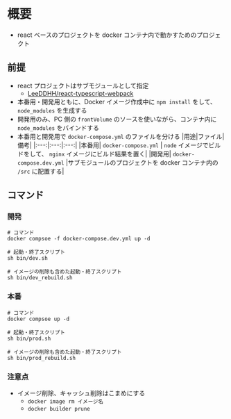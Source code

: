 # 概要

- react ベースのプロジェクトを docker コンテナ内で動かすためのプロジェクト

## 前提

- react プロジェクトはサブモジュールとして指定
  - [LeeDDHH/react-typescript-webpack](https://github.com/LeeDDHH/react-typescript-webpack/)
- 本番用・開発用ともに、Docker イメージ作成中に `npm install` をして、 `node_modules` を生成する
- 開発用のみ、PC 側の `frontVolume` のソースを使いながら、コンテナ内に `node_modules` をバインドする
- 本番用と開発用で `docker-compose.yml` のファイルを分ける
  |用途|ファイル|備考|
  |:---:|:---:|:---:|
  |本番用| `docker-compose.yml` | `node` イメージでビルドをして、 `nginx` イメージにビルド結果を置く|
  |開発用| `docker-compose.dev.yml` |サブモジュールのプロジェクトを docker コンテナ内の `/src` に配置する|

## コマンド

### 開発

```shell
# コマンド
docker compsoe -f docker-compose.dev.yml up -d

# 起動・終了スクリプト
sh bin/dev.sh

# イメージの削除も含めた起動・終了スクリプト
sh bin/dev_rebuild.sh
```

### 本番

```shell
# コマンド
docker compsoe up -d

# 起動・終了スクリプト
sh bin/prod.sh

# イメージの削除も含めた起動・終了スクリプト
sh bin/prod_rebuild.sh
```

### 注意点

- イメージ削除、キャッシュ削除はこまめにする
  - `docker image rm イメージ名`
  - `docker builder prune`
